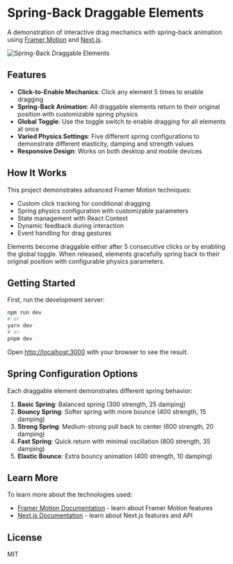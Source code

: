 # Spring-Back Draggable Elements

A demonstration of interactive drag mechanics with spring-back animation using [Framer Motion](https://www.framer.com/motion/) and [Next.js](https://nextjs.org).

![Spring-Back Draggable Elements](https://github.com/caaaan/framer-motion-test/raw/main/public/screenshot.png)

## Features

- **Click-to-Enable Mechanics**: Click any element 5 times to enable dragging
- **Spring-Back Animation**: All draggable elements return to their original position with customizable spring physics
- **Global Toggle**: Use the toggle switch to enable dragging for all elements at once
- **Varied Physics Settings**: Five different spring configurations to demonstrate different elasticity, damping and strength values
- **Responsive Design**: Works on both desktop and mobile devices

## How It Works

This project demonstrates advanced Framer Motion techniques:

- Custom click tracking for conditional dragging
- Spring physics configuration with customizable parameters
- State management with React Context
- Dynamic feedback during interaction
- Event handling for drag gestures

Elements become draggable either after 5 consecutive clicks or by enabling the global toggle. When released, elements gracefully spring back to their original position with configurable physics parameters.

## Getting Started

First, run the development server:

```bash
npm run dev
# or
yarn dev
# or
pnpm dev
```

Open [http://localhost:3000](http://localhost:3000) with your browser to see the result.

## Spring Configuration Options

Each draggable element demonstrates different spring behavior:

1. **Basic Spring**: Balanced spring (300 strength, 25 damping)
2. **Bouncy Spring**: Softer spring with more bounce (400 strength, 15 damping)
3. **Strong Spring**: Medium-strong pull back to center (600 strength, 20 damping)
4. **Fast Spring**: Quick return with minimal oscillation (800 strength, 35 damping)
5. **Elastic Bounce**: Extra bouncy animation (400 strength, 10 damping)

## Learn More

To learn more about the technologies used:

- [Framer Motion Documentation](https://www.framer.com/motion/introduction/) - learn about Framer Motion features
- [Next.js Documentation](https://nextjs.org/docs) - learn about Next.js features and API

## License

MIT
